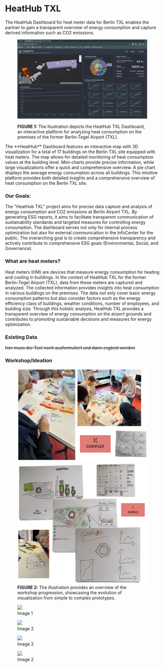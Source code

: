 # HeatHub TXL

<link rel="stylesheet" href="<layout.css>" />
<script src="path/to/md-gallery.js"></script>

The HeatHub Dashboard for heat meter data for Berlin TXL enables the partner to gain a transparent overview of energy consumption and capture derived information such as CO2 emissions.

<div id="content">
  <figure>
    <img style="float: center" src="https://github.com/sunyboy4life/BerlinTXLPage.io/blob/main/assets/user/Bild1.png" width="700" />
    <p>  </p>
    <figcaption><b>FIGURE 1:</b> The illustration depicts the HeatHub TXL Dashboard, an interactive platform for analyzing heat consumption on the premises of the former Berlin-Tegel Airport (TXL).</figcaption>
  </figure>
</div>

<p></p>
The **HeatHub** Dashboard features an interactive map with 3D visualization for a total of 17 buildings on the Berlin TXL site equipped with heat meters. The map allows for detailed monitoring of heat consumption values at the building level. Mini-charts provide precise information, while large visualizations offer a quick and comprehensive overview. A pie chart displays the average energy consumption across all buildings. This intuitive platform provides both detailed insights and a comprehensive overview of heat consumption on the Berlin TXL site.

### Our Goals:
The "HeatHub TXL" project aims for precise data capture and analysis of energy consumption and CO2 emissions at Berlin Airport TXL. By generating ESG reports, it aims to facilitate transparent communication of sustainability standards and targeted measures for controlling energy consumption. The dashboard serves not only for internal process optimization but also for external communication in the InfoCenter for the public. The overarching goal is to create comprehensive transparency and actively contribute to comprehensive ESG goals (Environmental, Social, and Governance).

### What are heat meters?
Heat meters (HM) are devices that measure energy consumption for heating and cooling in buildings. In the context of HeatHub TXL for the former Berlin-Tegel Airport (TXL), data from these meters are captured and analyzed. The collected information provides insights into heat consumption in various buildings on the premises. The data not only cover basic energy consumption patterns but also consider factors such as the energy efficiency class of buildings, weather conditions, number of employees, and building size. Through this holistic analysis, HeatHub TXL provides a transparent overview of energy consumption on the airport grounds and contributes to promoting sustainable decisions and measures for energy optimization.

### Existing Data
~~hier muss der Text noch ausformuliert und dann ergänzt werden~~

### Workshop/Ideation
<figure>
  <img src="https://github.com/sunyboy4life/BerlinTXLPage.io/blob/main/assets/user/Bild2.png" height="700" />
  <figcaption> <b>FIGURE 2:</b> The illustration provides an overview of the workshop progression, showcasing the evolution of visualization from simple to complex prototypes.</figcaption>
</figure>

<div class="gallery gallery-cols-3">
    <figure>
        <img src="https://github.com/sunyboy4life/BerlinTXLPage.io/blob/main/assets/user/Bild-2.0.png" width="70" />
        <figcaption>Image 1</figcaption>
    </figure>
    <figure>
        <img src="https://github.com/sunyboy4life/BerlinTXLPage.io/blob/main/assets/user/Bild-2.1.png" width="70" />
        <figcaption>Image 2</figcaption>
    </figure>
    <figure>
        <img src="https://github.com/sunyboy4life/BerlinTXLPage.io/blob/main/assets/user/Bild-2.2.png" width="70" />
        <figcaption>Image 2</figcaption></a>
    </figure>
    <figure>
        <img src="https://github.com/sunyboy4life/BerlinTXLPage.io/blob/main/assets/user/Bild-2.3.png" width="70" />
        <figcaption>Image 2</figcaption></a>
    </figure>
</div>

